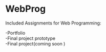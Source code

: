 # WebProg

Included Assignments for Web Programming:

-Portfolio<br>
-Final project prototype<br>
-Final project(coming soon
)<br>
